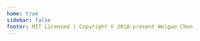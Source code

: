 ```yaml
---
home: true
sidebar: false
footer: MIT Licensed | Copyright © 2018-present Weigao Chen
---
```


<IndexOne/>
